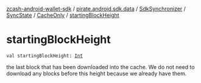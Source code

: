 [zcash-android-wallet-sdk](../../../../index.md) / [pirate.android.sdk.data](../../../index.md) / [SdkSynchronizer](../../index.md) / [SyncState](../index.md) / [CacheOnly](index.md) / [startingBlockHeight](./starting-block-height.md)

# startingBlockHeight

`val startingBlockHeight: `[`Int`](https://kotlinlang.org/api/latest/jvm/stdlib/kotlin/-int/index.html)

the last block that has been downloaded into the cache. We do not need to download
any blocks before this height because we already have them.

